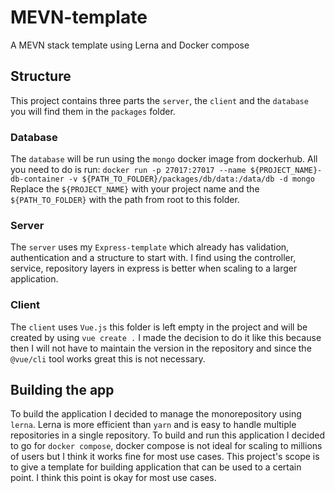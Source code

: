 # MEVN-template
A MEVN stack template using Lerna and Docker compose

## Structure

This project contains three parts the `server`, the `client` and the `database` you will find them in the `packages` folder.

### Database
The `database` will be run using the `mongo` docker image from dockerhub.
All you need to do is run: 
`docker run -p 27017:27017 --name ${PROJECT_NAME}-db-container -v ${PATH_TO_FOLDER}/packages/db/data:/data/db -d mongo`
Replace the `${PROJECT_NAME}` with your project name and the `${PATH_TO_FOLDER}` with the path from root to this folder.

### Server
The `server` uses my `Express-template` which already has validation, authentication and a structure to start with. I find using the controller, service, repository layers in express is better when scaling to a larger application.

### Client
The `client` uses `Vue.js` this folder is left empty in the project and will be created by using `vue create .` I made the decision to do it like this because then I will not have to maintain the version in the repository and since the `@vue/cli` tool works great this is not necessary.

## Building the app

To build the application I decided to manage the monorepository using `lerna`. Lerna is more efficient than `yarn` and is easy to handle multiple repositories in a single repository.
To build and run this application I decided to go for `docker compose`, docker compose is not ideal for scaling to millions of users but I think it works fine for most use cases.
This project's scope is to give a template for building application that can be used to a certain point. I think this point is okay for most use cases.
